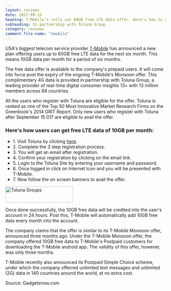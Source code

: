 ```yaml
---
layout: reviews
date: 2017-09-15
heading: T-Mobile's rolls out 60GB free LTE data offer. Here's how to avail it.
subheading: In partnership with Toluna Group
category: reviews
comment-file-name: "tmobile"
---
```


USA's biggest telecom service provider <a href="http://t-mobile.com" target="_blank">T-Mobile</a> has announced a new plan offering users up to 60GB free LTE data for the next six month. This means 10GB data per month for a period of six months.

The free data offer is available to the company's prepaid users. It will come into force post the expiry of the ongoing T-Mobile's Monsoon offer. This complimentary 4G data is provided in partnership with Toluna Group, a leading provider of real-time digital consumer insights 13+ with 13 million members across 68 countries.

All the users who register with Toluna are eligible for the offer. Toluna is ranked as one of the Top 50 Most Innovative Market Research Firms on the Greenbook's 2014 GRIT Report. Only new users who register with Toluna after September 15 017 are eligible to avail the offer.

### Here's how users can get free LTE data of 10GB per month:

<ul class="advertorial-ul" type="square">
  <li>1. Visit Toluna by clicking <a href="http://www.mb102.com/lnk.asp?o=2675&c=918271&a=220783&l=2076">here</a>.</li>
  <li>2. Complete the 3 step registration process.</li>
  <li>3. You will get an email after registration.</li>
  <li>4. Confirm your registration by clicking on the email link.</li>
  <li>5. Login to the Toluna Site by entering your username and password.</li>
  <li>6. Once logged in click on Internet Icon and you will be presented with T-Mobile.</li>
  <li>7. Now follow the on screen banners to avail the offer.</li>
</ul>

<img src="http://hatkit.com/image/reviews/toluna.jpg" alt="Toluna Groups" height="50px" width="65%">

Once done successfully, the 10GB free data will be credited into the user's account in 24 hours. Post this, T-Mobile will automatically add 10GB free data every month into the account.

The company claims that the offer is similar to its T-Mobile Monsoon offer, announced three months ago. Under the T-Mobile Monsoon offer, the company offered 10GB free data to T-Mobile's Postpaid customers for downloading the T-Mobile android app. The validity of this offer, however, was only three months.

T-Mobile recently also announced its Postpaid Simple Choice scheme, under which the company offerred unlimited text messages and unlimited (2G) data in 140 countries around the world, at no extra cost. 

Source: Gadgetsnow.com
